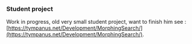 ### Student project
Work in progress, old very small student project, want to finish him
see : [https://tympanus.net/Development/MorphingSearch/](https://tympanus.net/Development/MorphingSearch/).
